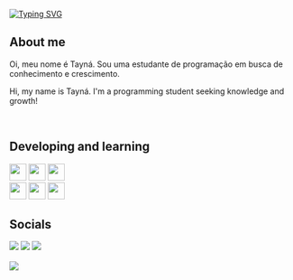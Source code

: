 <a href="https://git.io/typing-svg"><img src="https://readme-typing-svg.demolab.com?font=Kalam&size=25&pause=1000&color=D398F7&center=true&random=false&width=800&height=100&lines=Hi+there!+Welcome+to+my+GitHub+profile+%3C3" alt="Typing SVG" /></a>

## About me

<p>Oi, meu nome é Tayná. Sou uma estudante de programação em busca de conhecimento e 
crescimento.</p>
<p>Hi, my name is Tayná. I'm a programming student seeking knowledge and growth!</p><br>

## Developing and learning

<div>
    <img src="https://cdn.jsdelivr.net/gh/devicons/devicon/icons/html5/html5-original.svg" width="30px" height="30px"/>
    <img src="https://cdn.jsdelivr.net/gh/devicons/devicon/icons/css3/css3-original.svg" width="30px" height="30px"/>
    <img src="https://cdn.jsdelivr.net/gh/devicons/devicon/icons/javascript/javascript-original.svg" width="30px" height="30px"/>
</div>
<div>
    <img src="https://cdn.jsdelivr.net/gh/devicons/devicon/icons/react/react-original.svg" width="30px" height="30px"/>
    <img src="https://cdn.jsdelivr.net/gh/devicons/devicon/icons/nodejs/nodejs-original-wordmark.svg" width="30px" height="30px"/>
    <img src="https://cdn.jsdelivr.net/gh/devicons/devicon/icons/typescript/typescript-original.svg" width="30px" height="30px"/>
</div>

## Socials

<div style="text-aling:center">
    <a href="https://instagram.com/seu-usuário-instagram-aqui" target="_blank"><img loading="lazy" src="https://img.shields.io/badge/-Instagram-%23E4405F?style=for-the-badge&logo=instagram&logoColor=white" target="_blank"></a>
    <a href="https://www.linkedin.com/in/seu-usuário-linkedln-aqui" target="_blank"><img loading="lazy" src="https://img.shields.io/badge/-LinkedIn-%230077B5?style=for-the-badge&logo=linkedin&logoColor=white" target="_blank"></a>
    <a href = "mailto:taymoraesjulia@gmail.com"><img loading="lazy" src="https://img.shields.io/badge/Gmail-D14836?style=for-the-badge&logo=gmail&logoColor=white" target="_blank"></a>
</div>
<br>
<a href="https://visitcount.itsvg.in">
  <img src="https://visitcount.itsvg.in/api?id=taymoreas&label=Profile%20Views&color=12&icon=0&pretty=true" />
</a>
